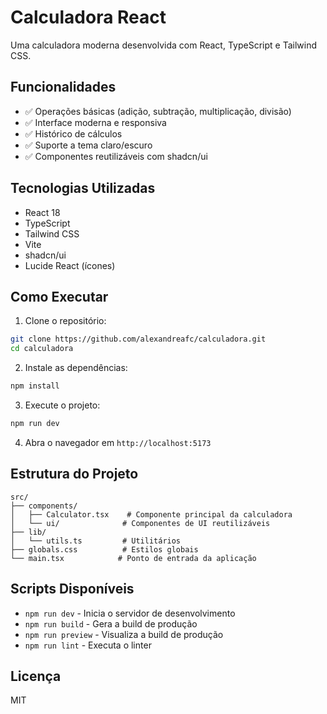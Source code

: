 # Calculadora React

Uma calculadora moderna desenvolvida com React, TypeScript e Tailwind CSS.

## Funcionalidades

- ✅ Operações básicas (adição, subtração, multiplicação, divisão)
- ✅ Interface moderna e responsiva
- ✅ Histórico de cálculos
- ✅ Suporte a tema claro/escuro
- ✅ Componentes reutilizáveis com shadcn/ui

## Tecnologias Utilizadas

- React 18
- TypeScript
- Tailwind CSS
- Vite
- shadcn/ui
- Lucide React (ícones)

## Como Executar

1. Clone o repositório:
```bash
git clone https://github.com/alexandreafc/calculadora.git
cd calculadora
```

2. Instale as dependências:
```bash
npm install
```

3. Execute o projeto:
```bash
npm run dev
```

4. Abra o navegador em `http://localhost:5173`

## Estrutura do Projeto

```
src/
├── components/
│   ├── Calculator.tsx    # Componente principal da calculadora
│   └── ui/              # Componentes de UI reutilizáveis
├── lib/
│   └── utils.ts         # Utilitários
├── globals.css          # Estilos globais
└── main.tsx            # Ponto de entrada da aplicação
```

## Scripts Disponíveis

- `npm run dev` - Inicia o servidor de desenvolvimento
- `npm run build` - Gera a build de produção
- `npm run preview` - Visualiza a build de produção
- `npm run lint` - Executa o linter

## Licença

MIT